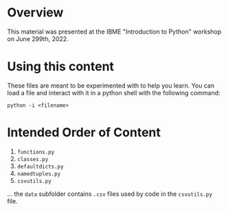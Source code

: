 # Overview

This material was presented at the IBME "Introduction to Python" workshop on June 299th, 2022.


# Using this content

These files are meant to be experimented with to help you learn. You can load a file and interact with it in a python shell with the following command:

    python -i <filename>


# Intended Order of Content

1. `functions.py`
1. `classes.py`
1. `defaultdicts.py`
1. `namedtuples.py`
1. `csvutils.py`

... the `data` subfolder contains `.csv` files used by code in the `csvutils.py` file. 
